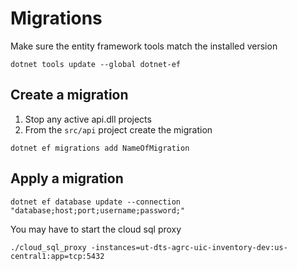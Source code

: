 # Migrations

Make sure the entity framework tools match the installed version

`dotnet tools update --global dotnet-ef`

## Create a migration

1. Stop any active api.dll projects
1. From the `src/api` project create the migration

  `dotnet ef migrations add NameOfMigration`

## Apply a migration

`dotnet ef database update --connection "database;host;port;username;password;"`

You may have to start the cloud sql proxy

`./cloud_sql_proxy -instances=ut-dts-agrc-uic-inventory-dev:us-central1:app=tcp:5432`
